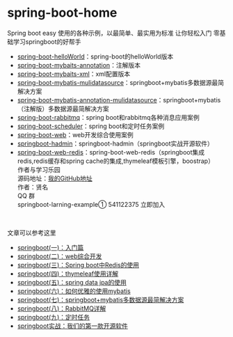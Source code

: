 spring-boot-home
===========

Spring boot easy 使用的各种示例，以最简单、最实用为标准
让你轻松入门 零基础学习springboot的好帮手


- [spring-boot-helloWorld](https://github.com/zhengyunfei/spring-boot-easy/tree/master/spring-boot-helloWorld)：spring-boot的helloWorld版本
- [spring-boot-mybaits-annotation](https://github.com/zhengyunfei/spring-boot-easy/tree/master/spring-boot-mybatis-annotation)：注解版本
- [spring-boot-mybaits-xml](https://github.com/zhengyunfei/spring-boot-easy/tree/master/spring-boot-mybatis-xml)：xml配置版本
- [spring-boot-mybatis-mulidatasource](https://github.com/ityouknow/spring-boot-starter/tree/master/spring-boot-mybatis-mulidatasource)：springboot+mybatis多数据源最简解决方案
- [spring-boot-mybatis-annotation-mulidatasource](https://github.com/zhengyunfei/spring-boot-easy/tree/master/spring-boot-mybatis-mulidatasource)：springboot+mybatis（注解版）多数据源最简解决方案
- [spring-boot-rabbitmq](https://github.com/ityouknow/spring-boot-starter/tree/master/spring-boot-rabbitmq)：spring boot和rabbitmq各种消息应用案例
- [spring-boot-scheduler](https://github.com/zhengyunfei/spring-boot-easy/tree/master/spring-boot-scheduler)：spring boot和定时任务案例
- [spring-boot-web](https://github.com/zhengyunfei/spring-boot-easy/tree/master/spring-boot-web)：web开发综合使用案例
- [springboot-hadmin](https://github.com/zhengyunfei/springboot-hadmin)：springboot-hadmin（springboot实战开源软件）
- [spring-boot-web-redis](https://github.com/zhengyunfei/spring-boot-easy/tree/master/spring-boot-web-redis)：spring-boot-web-redis（springboot集成redis,redis缓存和spring cache的集成,thymeleaf模板引擎，boostrap）
<br>作者与学习乐园
<br>源码地址：[我的GitHub地址](https://github.com/zhengyunfei/spring-boot-easy)
<br>作者：贤名
<br>QQ 群
<br>springboot-larning-example① 541122375 立即加入 
<br>


文章可以参考这里

- [springboot(一)：入门篇](http://www.cnblogs.com/ityouknow/p/5662753.html)
- [springboot(二)：web综合开发](http://www.ityouknow.com/springboot/2016/02/03/springboot(%E4%BA%8C)-web%E7%BB%BC%E5%90%88%E5%BC%80%E5%8F%91.html)
- [springboot(三)：Spring boot中Redis的使用](http://www.ityouknow.com/springboot/2016/03/06/springboot(%E4%B8%89)-Spring-Boot%E4%B8%ADRedis%E7%9A%84%E4%BD%BF%E7%94%A8.html)
- [springboot(四)：thymeleaf使用详解](http://www.ityouknow.com/springboot/2016/05/01/springboot(%E5%9B%9B)-thymeleaf%E4%BD%BF%E7%94%A8%E8%AF%A6%E8%A7%A3.html)
- [springboot(五)：spring data jpa的使用](http://www.ityouknow.com/springboot/2016/08/20/springboot(%E4%BA%94)-spring-data-jpa%E7%9A%84%E4%BD%BF%E7%94%A8.html)
- [springboot(六)：如何优雅的使用mybatis](http://www.ityouknow.com/springboot/2016/11/06/springboot(%E5%85%AD)-%E5%A6%82%E4%BD%95%E4%BC%98%E9%9B%85%E7%9A%84%E4%BD%BF%E7%94%A8mybatis.html)
- [springboot(七)：springboot+mybatis多数据源最简解决方案](http://www.ityouknow.com/springboot/2016/11/25/springboot(%E4%B8%83)-springboot+mybatis%E5%A4%9A%E6%95%B0%E6%8D%AE%E6%BA%90%E6%9C%80%E7%AE%80%E8%A7%A3%E5%86%B3%E6%96%B9%E6%A1%88.html)
- [springboot(八)：RabbitMQ详解](http://www.ityouknow.com/springboot/2016/11/30/springboot(%E5%85%AB)-RabbitMQ%E8%AF%A6%E8%A7%A3.html)
- [springboot(九)：定时任务](http://www.ityouknow.com/springboot/2016/12/02/springboot(%E4%B9%9D)-%E5%AE%9A%E6%97%B6%E4%BB%BB%E5%8A%A1.html)
- [springboot实战：我们的第一款开源软件](http://www.ityouknow.com/springboot/2016/09/26/springboot%E5%AE%9E%E6%88%98-%E6%88%91%E4%BB%AC%E7%9A%84%E7%AC%AC%E4%B8%80%E6%AC%BE%E5%BC%80%E6%BA%90%E8%BD%AF%E4%BB%B6.html)
